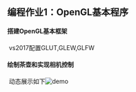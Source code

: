## 编程作业1：OpenGL基本程序

#### 搭建OpenGL基本框架

​	vs2017配置GLUT,GLEW,GLFW

#### 绘制茶壶和实现相机控制

​	动态展示如下![demo](D:\OpenGLStuff\graphics2018\21851401谢雅婷\Project01\demo.gif)





